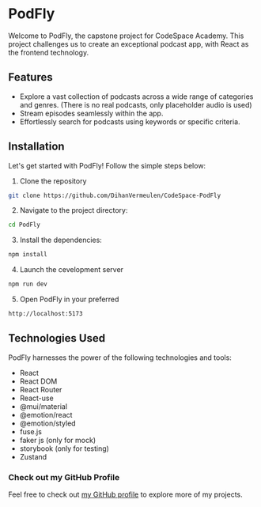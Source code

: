 # PodFly

Welcome to PodFly, the capstone project for CodeSpace Academy. This project challenges us to create an exceptional podcast app, with React as the frontend technology.

## Features

- Explore a vast collection of podcasts across a wide range of categories and genres. (There is no real podcasts, only placeholder audio is used)
- Stream episodes seamlessly within the app.
- Effortlessly search for podcasts using keywords or specific criteria.

## Installation

Let's get started with PodFly! Follow the simple steps below:

1. Clone the repository

```bash
git clone https://github.com/DihanVermeulen/CodeSpace-PodFly
```

2. Navigate to the project directory:

```bash
cd PodFly
```

3. Install the dependencies:

```bash
npm install
```

4. Launch the cevelopment server

```bash
npm run dev
```

5. Open PodFly in your preferred

```bash
http://localhost:5173
```

## Technologies Used

PodFly harnesses the power of the following technologies and tools:

- React
- React DOM
- React Router
- React-use
- @mui/material
- @emotion/react
- @emotion/styled
- fuse.js
- faker js (only for mock)
- storybook (only for testing)
- Zustand

### Check out my GitHub Profile

Feel free to check out [my GitHub profile](https://github.com/DihanVermeulen) to explore more of my projects.

